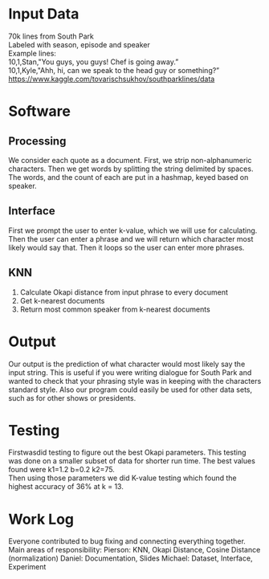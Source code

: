 # Input Data
70k lines from South Park  
Labeled with season, episode and speaker  
Example lines:  
10,1,Stan,"You guys, you guys! Chef is going away.”  
10,1,Kyle,"Ahh, hi, can we speak to the head guy or something?”  
https://www.kaggle.com/tovarischsukhov/southparklines/data 
# Software
## Processing
We consider each quote as a document. First, we strip non-alphanumeric characters. Then we get words by splitting the string delimited by spaces. The words, and the count of each are put in a hashmap, keyed based on speaker.
## Interface
First we prompt the user to enter k-value, which we will use for calculating. Then the user can enter a phrase and we will return which character most likely would say that. Then it loops so the user can enter more phrases.
## KNN
1. Calculate Okapi distance from input phrase to every document
2. Get k-nearest documents
3. Return most common speaker from k-nearest documents
# Output
Our output is the prediction of what character would most likely say the input string. This is useful if you were writing dialogue for South Park and wanted to check that your phrasing style was in keeping with the characters standard style. 
Also our program could easily be used for other data sets, such as for other shows or presidents.
# Testing
Firstwasdid testing to figure out the best Okapi parameters. This testing was done on a smaller subset of data for shorter run time. The best values found were k1=1.2 b=0.2 k2=75.  
Then using those parameters we did K-value testing which found the highest accuracy of 36% at k = 13.
# Work Log
Everyone contributed to bug fixing and connecting everything together.
Main areas of responsibility:
 Pierson: KNN, Okapi Distance, Cosine Distance (normalization)
 Daniel: Documentation, Slides
 Michael: Dataset, Interface, Experiment

